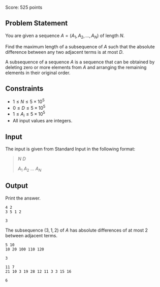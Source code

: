 Score: $525$ points

## Problem Statement

You are given a sequence $A = (A_1, A_2, \ldots, A_N)$ of length $N$.

Find the maximum length of a subsequence of $A$ such that the absolute difference between any two adjacent terms is at most $D$.

A subsequence of a sequence $A$ is a sequence that can be obtained by deleting zero or more elements from $A$ and arranging the remaining elements in their original order.

## Constraints

- $1 \leq N \leq 5 \times 10^5$
- $0 \leq D \leq 5 \times 10^5$
- $1 \leq A_i \leq 5 \times 10^5$
- All input values are integers.

## Input

The input is given from Standard Input in the following format:

> $N$ $D$
> 
> $A_1$ $A_2$ $\ldots$ $A_N$

## Output

Print the answer.

```input1
4 2
3 5 1 2
```

```output1
3
```

The subsequence $(3, 1, 2)$ of $A$ has absolute differences of at most $2$ between adjacent terms.

```input2
5 10
10 20 100 110 120
```

```output2
3
```

```input3
11 7
21 10 3 19 28 12 11 3 3 15 16
```

```output3
6
```